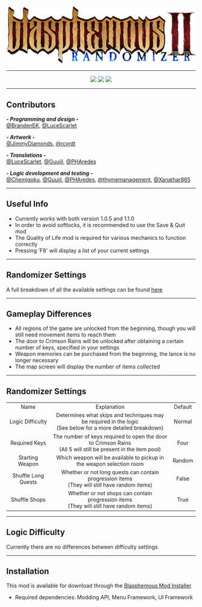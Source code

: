 <div align="center">
  <!-- Logo by JimmyDiamonds -->
  <img src="LOGO.png">
</div>

---

<div align="center">
  <img src="https://img.shields.io/github/v/release/BrandenEK/BlasII.Randomizer?style=for-the-badge&color=2857AB">
  <img src="https://img.shields.io/github/last-commit/BrandenEK/BlasII.Randomizer?style=for-the-badge&color=AB2857">
  <img src="https://img.shields.io/github/downloads/BrandenEK/BlasII.Randomizer/total?style=for-the-badge&color=57AB28">
</div>

---

## Contributors

***- Programming and design -*** <br>
[@BrandenEK](https://github.com/BrandenEK), [@LuceScarlet](https://github.com/LuceScarlet)

***- Artwork -*** <br>
[@JimmyDiamonds](https://github.com/JimmyDiamonds), [@rcvrdt](https://github.com/rcvrdt)
<!-- Expected: Luce -->

***- Translations -*** <br>
[@LuceScarlet](https://github.com/LuceScarlet), [@Guuiil](https://github.com/Guuiil), [@PHAredes](https://github.com/PHAredes)
<!-- Expected: Elton -->

***- Logic development and testing -*** <br>
[@Chemigoku](https://github.com/Chemigoku), [@Guuiil](https://github.com/Guuiil), [@PHAredes](https://github.com/PHAredes), [@thymemanagement](https://github.com/thymemanagement), [@Xanathar865](https://github.com/Xanathar865)

---

## Useful Info
- Currently works with both version 1.0.5 and 1.1.0
- In order to avoid softlocks, it is recommended to use the Save & Quit mod
- The Quality of Life mod is required for various mechanics to function correctly
- Pressing 'F8' will display a list of your current settings

---

## Randomizer Settings
A full breakdown of all the available settings can be found [here](SETTINGS.md)

---

## Gameplay Differences
- All regions of the game are unlocked from the beginning, though you will still need movement items to reach them
- The door to Crimson Rains will be unlocked after obtaining a certain number of keys, specified in your settings
- Weapon memories can be purchased from the beginning, the lance is no longer necessary
- The map screen will display the number of items collected

---

## Randomizer Settings

  <table>
    <tr>
      <td align="center"> Name </td>
      <td align="center"> Explanation </td>
      <td align="center"> Default </td>
    </tr>
    <tr>
      <td align="center"> Logic Difficulty </td>
      <td align="center"> Determines what skips and techniques may be required in the logic <br>
                          (See below for a more detailed breakdown) </td>
      <td align="center"> Normal </td>
    </tr>
    <tr>
      <td align="center"> Required Keys </td>
      <td align="center"> The number of keys required to open the door to Crimson Rains <br>
                          (All 5 will still be present in the item pool) </td>
      <td align="center"> Four </td>
    </tr>
    <tr>
      <td align="center"> Starting Weapon </td>
      <td align="center"> Which weapon will be available to pickup in the weapon selection room </td>
      <td align="center"> Random </td>
    </tr>
    <tr>
      <td align="center"> Shuffle Long Quests </td>
      <td align="center"> Whether or not long quests can contain progression items <br>
                          (They will still have random items) </td>
      <td align="center"> False </td>
    </tr>
    <tr>
      <td align="center"> Shuffle Shops </td>
      <td align="center"> Whether or not shops can contain progression items <br>
                          (They will still have random items) </td>
      <td align="center"> True </td>
    </tr>
  </table>

---

## Logic Difficulty
Currently there are no differences between difficulty settings

---

## Installation
This mod is available for download through the [Blasphemous Mod Installer](https://github.com/BrandenEK/Blasphemous.Modding.Installer)
- Required dependencies: Modding API, Menu Framework, UI Framework